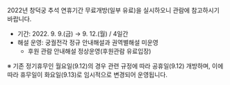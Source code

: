 2022년 창덕궁 추석 연휴기간 무료개방(일부 유료)을 실시하오니 관람에 참고하시기 바랍니다.
- 기간: 2022. 9. 9.(금) → 9. 12.(월) / 4일간
- 해설 운영: 궁궐전각 정규 안내해설과 권역별해설 미운영
  * 후원 관람 안내해설 정상운영(후원관람 유료입장)

※ 기존 정기휴무인 월요일(9.12)의 경우 관련 규정에 따라 공휴일(9.12) 개방하며, 이에따라 휴무일이 화요일(9.13)로 임시적으로 변경되어 운영됩니다.